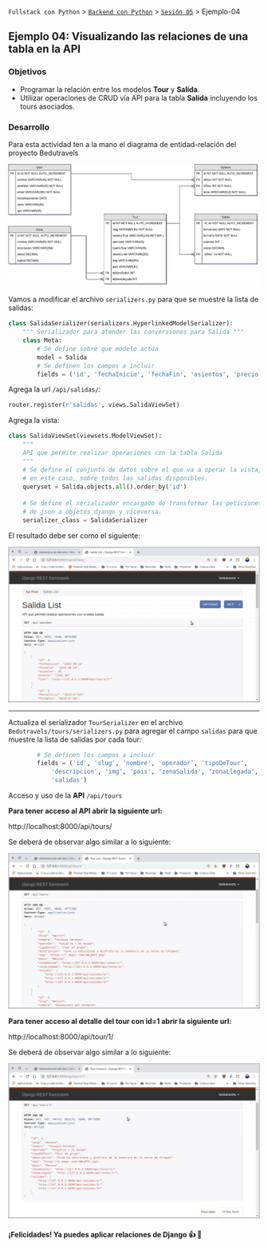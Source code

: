 `Fullstack con Python` > [`Backend con Python`](../../Readme.md) > [`Sesión 05`](../Readme.md) > Ejemplo-04
## Ejemplo 04: Visualizando las relaciones de una tabla en la API

### Objetivos
- Programar la relación entre los modelos __Tour__ y __Salida__.
- Utilizar operaciones de CRUD vía API para la tabla __Salida__ incluyendo los tours asociados.

### Desarrollo


Para esta actividad ten a la mano el diagrama de entidad-relación del proyecto Bedutravels

   ![Diagrama entidad-relación](assets/bedutravels-modelo-er.png)

Vamos a modificar el archivo `serializers.py` para que se muestre la lista de salidas:

   ```python
   class SalidaSerializer(serializers.HyperlinkedModelSerializer):
       """ Serializador para atender las conversiones para Salida """
       class Meta:
           # Se define sobre que modelo actúa
           model = Salida
           # Se definen los campos a incluir
           fields = ('id', 'fechaInicio', 'fechaFin', 'asientos', 'precio', 'tour')
   ```

Agrega la url `/api/salidas/`:

   ```python
   router.register(r'salidas', views.SalidaViewSet)   
   ```
Agrega la vista:

   ```python
   class SalidaViewSet(viewsets.ModelViewSet):
       """
       API que permite realizar operaciones con la tabla Salida
       """
       # Se define el conjunto de datos sobre el que va a operar la vista,
       # en este caso, sobre todos las salidas disponibles.
       queryset = Salida.objects.all().order_by('id')

       # Se define el serializador encargado de transformar las peticiones
       # de json a objetos django y viceversa.
       serializer_class = SalidaSerializer
   ```

El resultado debe ser como el siguiente:

   ![Lista de salidas](assets/api-salidas-01.png)
   ***

Actualiza el serializador `TourSerializer` en el archivo `Bedutravels/tours/serializers.py` para agregar el campo `salidas` para que muestre la lista de salidas por cada tour:

   ```python        
           # Se definen los campos a incluir
           fields = ('id', 'slug', 'nombre', 'operador', 'tipoDeTour',
               'descripcion', 'img', 'pais', 'zonaSalida', 'zonaLlegada',
               'salidas')
   ```


Acceso y uso de la __API__ `/api/tours`

   __Para tener acceso al API abrir la siguiente url:__

   http://localhost:8000/api/tours/

   Se deberá de observar algo similar a lo siguiente:

   ![bedutravels API tours con salidas](assets/api-salidas-02.png)

   __Para tener acceso al detalle del tour con id=1 abrir la siguiente url:__

   http://localhost:8000/api/tour/1/

   Se deberá de observar algo similar a lo siguiente:

   ![bedutravels API un tour](assets/api-salidas-03.png)


#### ¡Felicidades! Ya puedes aplicar relaciones de Django :+1: :1st_place_medal:
